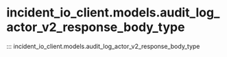 # incident_io_client.models.audit_log_actor_v2_response_body_type

::: incident_io_client.models.audit_log_actor_v2_response_body_type